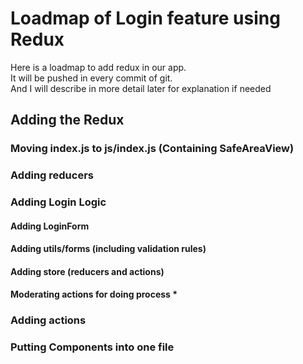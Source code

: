 # Loadmap of Login feature using Redux
Here is a loadmap to add redux in our app.  
It will be pushed in every commit of git.  
And I will describe in more detail later for explanation if needed

## Adding the Redux
### Moving index.js to js/index.js (Containing SafeAreaView)
### Adding reducers
### Adding Login Logic
#### Adding LoginForm
#### Adding utils/forms (including validation rules)
#### Adding store (reducers and actions)
#### Moderating actions for doing process *
### Adding actions
### Putting Components into one file
